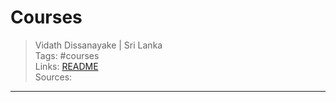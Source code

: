 # Courses

> Vidath Dissanayake | Sri Lanka  
> Tags: #courses  
> Links: [README](../README.md)  
> Sources:  

---